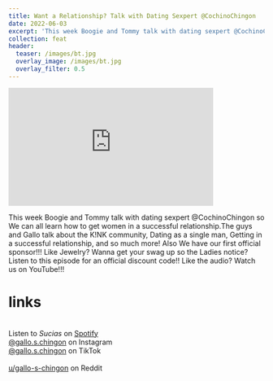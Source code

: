 ```yaml
---
title: Want a Relationship? Talk with Dating Sexpert @CochinoChingon
date: 2022-06-03
excerpt: 'This week Boogie and Tommy talk with dating sexpert @CochinoChingon so We can all learn how to get women in a successful relationship'
collection: feat
header:
  teaser: /images/bt.jpg
  overlay_image: /images/bt.jpg
  overlay_filter: 0.5
---
```


<iframe src='https://open.spotify.com/embed/episode/6v1ACdbhtU9sgyGjRg4hTV' width='80%' height='232' frameborder='0' allowtransparency='true' allow='encrypted-media'></iframe>

This week Boogie and Tommy talk with dating sexpert @CochinoChingon so We can all learn how to get women in a successful relationship.The guys and Gallo talk about the K!NK community, Dating as a single man, Getting in a successful relationship, and so much more! Also We have our first official sponsor!!! Like Jewelry? Wanna get your swag up so the Ladies notice? Listen to this episode for an official discount code!! Like the audio? Watch us on YouTube!!!

# links

<br> Listen to *Sucias* on [Spotify](https://open.spotify.com/show/3XjoipCU3QzeIaQAAQpBdW)  <a href='https://open.spotify.com/show/3XjoipCU3QzeIaQAAQpBdW'><i class='fab fa-spotify'></i></a>
<br> [@gallo.s.chingon](https://instagram.com/gallo.s.chingon) on Instagram  <a href='https://www.instagram.com/gallo.s.chingon'><i class='fa-brands fa-instagram-square'></i></a>
<br> [@gallo.s.chingon](https://www.tiktok.com/@gallo.s.chingon) on TikTok <a href='https://www.tiktok.com/@gallo.s.chingon'><i class='fa-brands fa-tiktok'></i><br>
<br> [u/gallo-s-chingon](https://reddit.com/u/gallo-s-chingon/submitted) on Reddit <a href='https://reddit.com/u/gallo-s-chingon/submitted'><i class='fab fa-reddit'></i></a>
